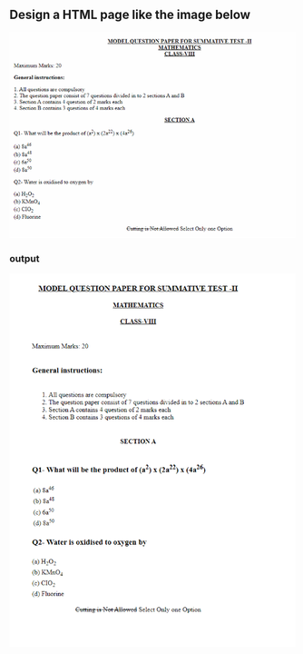 ##  Design a HTML page like the image below

![alt text](image-1.png)

### output
![alt text](image.png)